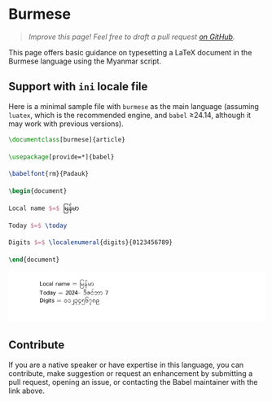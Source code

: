 # Burmese

<blockquote>
  <p><em>Improve this page! Feel free to draft a pull request <a href="https://github.com/latex3/babel/tree/docs/docs">on GitHub</a>.</em></p>
</blockquote>

This page offers basic guidance on typesetting a LaTeX document in the
Burmese language using the Myanmar script.

## Support with `ini` locale file

Here is a minimal sample file with `burmese` as the main language
(assuming `luatex`, which is the recommended engine, and `babel` ≥24.14,
although it may work with previous versions).

```tex
\documentclass[burmese]{article}

\usepackage[provide=*]{babel}

\babelfont{rm}{Padauk}

\begin{document}

Local name $=$ မြန်မာ

Today $=$ \today

Digits $=$ \localenumeral{digits}{0123456789}

\end{document}
```

![](../media/locale-burmese.png)

## Contribute

If you are a native speaker or have expertise in this language, you can
contribute, make suggestion or request an enhancement by submitting a
pull request, opening an issue, or contacting the Babel maintainer with
the link above.